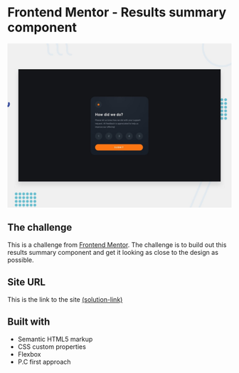 # Frontend Mentor - Results summary component

![Design preview for the Results summary component coding challenge](./design/desktop-preview.jpg)

## The challenge

This is a challenge from [Frontend Mentor](https://www.frontendmentor.io/). The challenge is to build out this results summary component and get it looking as close to the design as possible.

## Site URL

This is the link to the site [(solution-link)](https://abhishek10351.github.io/frontend-mentor-challenges/interactive-rating-component/)

## Built with

* Semantic HTML5 markup
* CSS custom properties
* Flexbox
* P.C first approach
